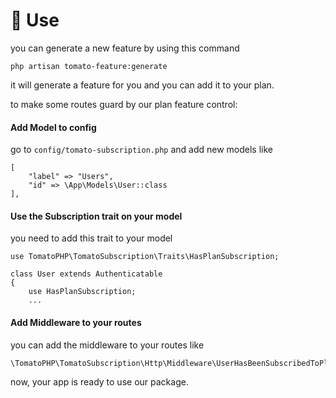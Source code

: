 # 📐 Use

you can generate a new feature by using this command

```
php artisan tomato-feature:generate
```

it will generate a feature for you and you can add it to your plan.

to make some routes guard by our plan feature control:

#### Add Model to config

go to `config/tomato-subscription.php` and add new models like

```
[
    "label" => "Users",
    "id" => \App\Models\User::class
],
```

#### Use the Subscription trait on your model

you need to add this trait to your model

```
use TomatoPHP\TomatoSubscription\Traits\HasPlanSubscription;

class User extends Authenticatable
{
    use HasPlanSubscription;
    ...
```

#### Add Middleware to your routes

you can add the middleware to your routes like

```
\TomatoPHP\TomatoSubscription\Http\Middleware\UserHasBeenSubscribedToPlan::class
```

now, your app is ready to use our package.
